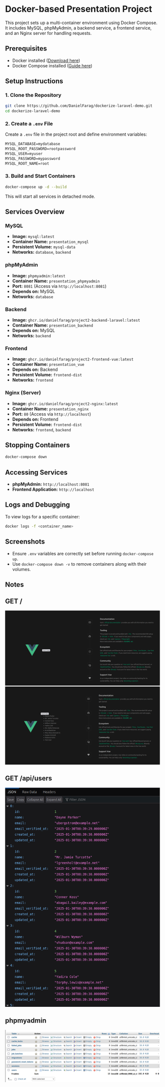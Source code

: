 # Docker-based Presentation Project

This project sets up a multi-container environment using Docker Compose. It includes MySQL, phpMyAdmin, a backend service, a frontend service, and an Nginx server for handling requests.

## Prerequisites

- Docker installed ([Download here](https://www.docker.com/get-started))
- Docker Compose installed ([Guide here](https://docs.docker.com/compose/install/))

## Setup Instructions

### 1. Clone the Repository
```sh
git clone https://github.com/DanielFarag/dockerize-laravel-demo.git
cd dockerize-laravel-demo
```

### 2. Create a `.env` File

Create a `.env` file in the project root and define environment variables:
```
MYSQL_DATABASE=mydatabase
MYSQL_ROOT_PASSWORD=rootpassword
MYSQL_USER=myuser
MYSQL_PASSWORD=mypassword
MYSQL_ROOT_NAME=root
```

### 3. Build and Start Containers
```sh
docker-compose up -d --build
```
This will start all services in detached mode.

## Services Overview

### MySQL
- **Image:** `mysql:latest`
- **Container Name:** `presentation_mysql`
- **Persistent Volume:** `mysql-data`
- **Networks:** `database`, `backend`

### phpMyAdmin
- **Image:** `phpmyadmin:latest`
- **Container Name:** `presentation_phpmyadmin`
- **Port:** `8081` (Access via `http://localhost:8081`)
- **Depends on:** MySQL
- **Networks:** `database`

### Backend
- **Image:** `ghcr.io/danielfarag/project2-backend-laravel:latest`
- **Container Name:** `presentation_backend`
- **Depends on:** MySQL
- **Networks:** `backend`

### Frontend
- **Image:** `ghcr.io/danielfarag/project2-frontend-vue:latest`
- **Container Name:** `presentation_vue`
- **Depends on:** Backend
- **Persistent Volume:** `frontend-dist`
- **Networks:** `frontend`

### Nginx (Server)
- **Image:** `ghcr.io/danielfarag/project2-nginx:latest`
- **Container Name:** `presentation_nginx`
- **Port:** `80` (Access via `http://localhost`)
- **Depends on:** Frontend
- **Persistent Volume:** `frontend-dist`
- **Networks:** `frontend`, `backend`

## Stopping Containers
```sh
docker-compose down
```

## Accessing Services
- **phpMyAdmin:** `http://localhost:8081`
- **Frontend Application:** `http://localhost`

## Logs and Debugging
To view logs for a specific container:
```sh
docker logs -f <container_name>
```

## Screenshots
- Ensure `.env` variables are correctly set before running `docker-compose up`.
- Use `docker-compose down -v` to remove containers along with their volumes.

## Notes

## GET /
![Alt text](./images/1.png "vue")
![Alt text](./images/4.png "vue")

## GET /api/users
![Alt text](./images/2.png "api")

## phpmyadmin
![Alt text](./images/3.png "phpmyadmin")
